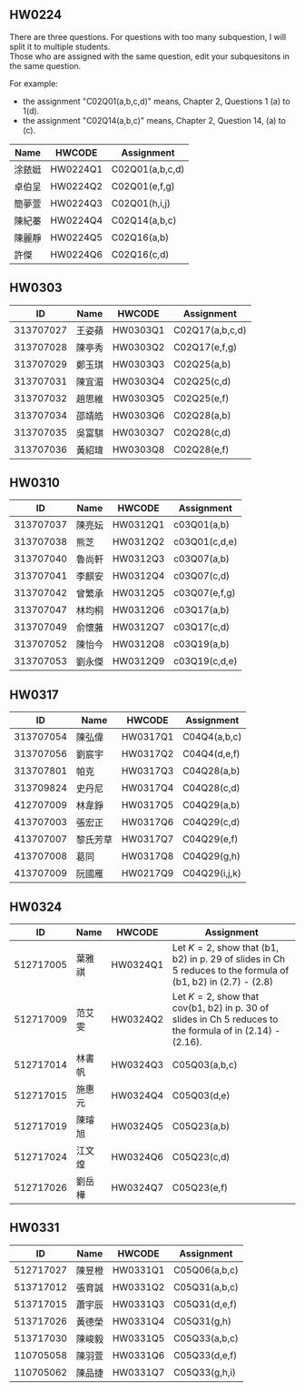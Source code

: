 ## HW0224

There are three questions. For questions with too many subquestion, I will split it to multiple students.  
Those who are assigned with the same question, edit your subquesitons in the same question. 

For example:
- the assignment "C02Q01(a,b,c,d)" means, Chapter 2, Questions 1 (a) to 1(d). 
- the assignment  "C02Q14(a,b,c)" means, Chapter 2, Question 14, (a) to (c). 



| Name  | HWCODE   | Assignment      |
|-------|---------|----------------|
| 涂銥娗 | HW0224Q1 | C02Q01(a,b,c,d)  |
| 卓伯呈 | HW0224Q2 | C02Q01(e,f,g)    |
| 簡夢萱 | HW0224Q3 | C02Q01(h,i,j)    |
| 陳紀蓁 | HW0224Q4 | C02Q14(a,b,c)  |
| 陳麗靜 | HW0224Q5 | C02Q16(a,b)    |
| 許傑 | HW0224Q6 | C02Q16(c,d)    |


## HW0303

| ID        | Name   | HWCODE   | Assignment    |
|-----------|--------|----------|--------------|
| 313707027 | 王姿蘋 | HW0303Q1 | C02Q17(a,b,c,d) |
| 313707028 | 陳亭秀 | HW0303Q2 | C02Q17(e,f,g) |
| 313707029 | 鄭玉琪 | HW0303Q3 | C02Q25(a,b) |
| 313707031 | 陳宜湄 | HW0303Q4 | C02Q25(c,d) |
| 313707032 | 趙思維 | HW0303Q5 | C02Q25(e,f) |
| 313707034 | 邵靖皓 | HW0303Q6 | C02Q28(a,b) |
| 313707035 | 吳富騏 | HW0303Q7 | C02Q28(c,d) |
| 313707036 | 黃紹瑋 | HW0303Q8 | C02Q28(e,f) |

## HW0310

| ID        | Name   | HWCODE   | Assignment       |
|-----------|--------|---------|-----------------|
| 313707037 | 陳亮妘 | HW0312Q1 | c03Q01(a,b)     |
| 313707038 | 熊芝   | HW0312Q2 | c03Q01(c,d,e)   |
| 313707040 | 魯尚軒 | HW0312Q3 | c03Q07(a,b)     |
| 313707041 | 李麒安 | HW0312Q4 | c03Q07(c,d)     |
| 313707042 | 曾繁承 | HW0312Q5 | c03Q07(e,f,g)   |
| 313707047 | 林均桐 | HW0312Q6 | c03Q17(a,b)     |
| 313707049 | 俞懷蕥 | HW0312Q7 | c03Q17(c,d)     |
| 313707052 | 陳怡今 | HW0312Q8 | c03Q19(a,b)     |
| 313707053 | 劉永傑 | HW0312Q9 | c03Q19(c,d,e)   |

## HW0317

| ID         | Name   | HWCODE    | Assignment       |
|------------|--------|-----------|------------------|
| 313707054  | 陳弘偉  | HW0317Q1  | C04Q4(a,b,c)     |
| 313707056  | 劉宸宇  | HW0317Q2  | C04Q4(d,e,f)     |
| 313707801  | 帕克    | HW0317Q3  | C04Q28(a,b)      |
| 313709824  | 史丹尼  | HW0317Q4  | C04Q28(c,d)      |
| 412707009  | 林韋錚  | HW0317Q5  | C04Q29(a,b)      |
| 413707003  | 張宏正  | HW0317Q6  | C04Q29(c,d)      |
| 413707007  | 黎氏芳草 | HW0317Q7  | C04Q29(e,f)      |
| 413707008  | 葛同    | HW0317Q8  | C04Q29(g,h)      |
| 413707009  | 阮國雁  | HW0217Q9  | C04Q29(i,j,k)    |



## HW0324

| ID         | Name   | HWCODE    | Assignment                                                                                  |
|------------|--------|-----------|---------------------------------------------------------------------------------------------|
| 512717005  | 葉雅祺  | HW0324Q1  | Let $K=2$, show that (b1, b2) in p. 29 of slides in Ch 5 reduces to the formula of (b1, b2) in (2.7) - (2.8) |
| 512717009  | 范艾雯  | HW0324Q2  | Let $K=2$, show that cov(b1, b2) in p. 30 of slides in Ch 5 reduces to the formula of in (2.14) - (2.16). |
| 512717014  | 林書帆  | HW0324Q3  | C05Q03(a,b,c)                                                                              |
| 512717015  | 施惠元  | HW0324Q4  | C05Q03(d,e)                                                                                |
| 512717019  | 陳璿旭  | HW0324Q5  | C05Q23(a,b)                                                                                |
| 512717024  | 江文煌  | HW0324Q6  | C05Q23(c,d)                                                                                |
| 512717026  | 劉岳樺  | HW0324Q7  | C05Q23(e,f)                                                                                |



## HW0331

| ID         | Name   | HWCODE    | Assignment     |
|------------|--------|-----------|----------------|
| 512717027  | 陳昱橙  | HW0331Q1  | C05Q06(a,b,c)  |
| 513717012  | 張育誠  | HW0331Q2  | C05Q31(a,b,c)  |
| 513717015  | 蕭宇辰  | HW0331Q3  | C05Q31(d,e,f)  |
| 513717026  | 黃德榮  | HW0331Q4  | C05Q31(g,h)    |
| 513717030  | 陳峻毅  | HW0331Q5  | C05Q33(a,b,c)  |
| 110705058  | 陳羽萱  | HW0331Q6  | C05Q33(d,e,f)  |
| 110705062  | 陳品捷  | HW0331Q7  | C05Q33(g,h,i)  |


